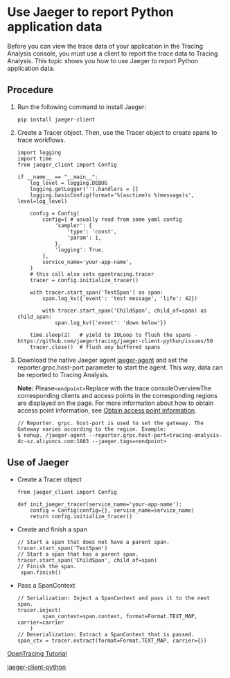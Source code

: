 # Use Jaeger to report Python application data

Before you can view the trace data of your application in the Tracing Analysis console, you must use a client to report the trace data to Tracing Analysis. This topic shows you how to use Jaeger to report Python application data.





## Procedure

1.  Run the following command to install Jaeger:

    ```
    pip install jaeger-client
    ```

2.  Create a Tracer object. Then, use the Tracer object to create spans to trace workflows.

    ```
    import logging
    import time
    from jaeger_client import Config
    
    if __name__ == "__main__":
        log_level = logging.DEBUG
        logging.getLogger('').handlers = []
        logging.basicConfig(format='%(asctime)s %(message)s', level=log_level)
    
        config = Config(
            config={ # usually read from some yaml config
                'sampler': {
                    'type': 'const',
                    'param': 1,
                },
                'logging': True,
            },  
            service_name='your-app-name',
        )
        # this call also sets opentracing.tracer
        tracer = config.initialize_tracer()
    
        with tracer.start_span('TestSpan') as span:
            span.log_kv({'event': 'test message', 'life': 42})
    
            with tracer.start_span('ChildSpan', child_of=span) as child_span:
                span.log_kv({'event': 'down below'})
    
        time.sleep(2)   # yield to IOLoop to flush the spans - https://github.com/jaegertracing/jaeger-client-python/issues/50
        tracer.close()  # flush any buffered spans
    ```

3.  Download the native Jaeger agent [jaeger-agent](https://arms-apm.oss-cn-hangzhou.aliyuncs.com/tools/jaeger-agent) and set the reporter.grpc.host-port parameter to start the agent. This way, data can be reported to Tracing Analysis.

    **Note:** Please`<endpoint>`Replace with the trace consoleOverviewThe corresponding clients and access points in the corresponding regions are displayed on the page. For more information about how to obtain access point information, see [Obtain access point information](#tab2).

    ```
    // Reporter. grpc. host-port is used to set the gateway. The Gateway varies according to the region. Example:
    $ nohup. /jaeger-agent --reporter.grpc.host-port=tracing-analysis-dc-sz.aliyuncs.com:1883 --jaeger.tags=<endpoint>
    ```


## Use of Jaeger

-   Create a Tracer object

    ```
    from jaeger_client import Config
    
    def init_jaeger_tracer(service_name='your-app-name'):
        config = Config(config={}, service_name=service_name)
        return config.initialize_tracer()
    ```

-   Create and finish a span

    ```
    // Start a span that does not have a parent span.
    tracer.start_span('TestSpan') 
    // Start a span that has a parent span.
    tracer.start_span('ChildSpan', child_of=span)
    // Finish the span.
     span.finish()
    ```

-   Pass a SpanContext

    ```
    // Serialization: Inject a SpanContext and pass it to the next span.
    tracer.inject(
            span_context=span.context, format=Format.TEXT_MAP, carrier=carrier
        )
    // Deserialization: Extract a SpanContext that is passed.
    span_ctx = tracer.extract(format=Format.TEXT_MAP, carrier={})
    ```


[OpenTracing Tutorial](https://github.com/yurishkuro/opentracing-tutorial/tree/master/python)

[jaeger-client-python](https://github.com/jaegertracing/jaeger-client-python)

